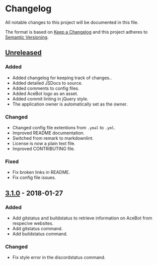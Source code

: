<!-- markdownlint-disable MD022 MD032 -->
# Changelog
All notable changes to this project will be documented in this file.

The format is based on [Keep a Changelog](http://keepachangelog.com/en/1.0.0/)
and this project adheres to [Semantic Versioning](http://semver.org/spec/v2.0.0.html).

<!--
## [NEW] - YYYY-MM-DD
### Added
- Add here.

### Changed
- Change here.

## Removed
- Remove here.
-->

## [Unreleased]
### Added
- Added changelog for keeping track of changes..
- Added detailed JSDocs to source.
- Added comments to config files.
- Added AceBot logo as an asset.
- Added commit linting in jQuery style.
- The application owner is automatically set as the owner.

### Changed
- Changed config file extentions from `.ymal` to `.yml`.
- Improved README documentation.
- Switched from remark to markdownlint.
- License is now a plain text file.
- Improved CONTRIBUTING file.

### Fixed
- Fix broken links in README.
- Fix config file issues.

## [3.1.0] - 2018-01-27
### Added
- Add gitstatus and buildstatus to retrieve information on AceBot from respecive websites.
- Add gitstatus command.
- Add buildstatus command.

### Changed
- Fix style error in the discordstatus command.

<!-- [NEW]: http://github.com/olivierlacan/keep-a-changelog/compare/vOLD...vNEW -->
[Unreleased]: http://github.com/Aceheliflyer/AceBot/compare/v3.1.0...HEAD
[3.1.0]: http://github.com/Aceheliflyer/AceBot/compare/v3.1.0...master
